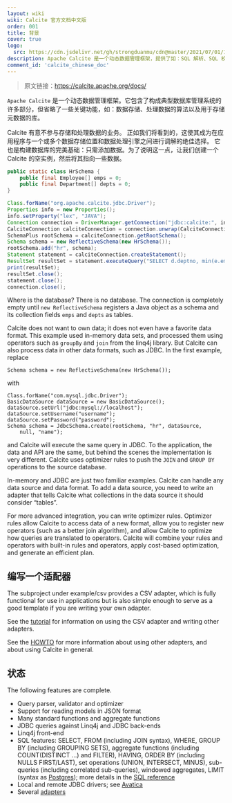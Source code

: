 ```yaml
---
layout: wiki
wiki: Calcite 官方文档中文版
order: 001
title: 背景
cover: true
logo:
  src: https://cdn.jsdelivr.net/gh/strongduanmu/cdn@master/2021/07/01/1625102427.jpg
description: Apache Calcite 是一个动态数据管理框架，提供了如：SQL 解析、SQL 校验、SQL 查询优化、SQL 生成以及数据连接查询等典型数据库管理功能。目前，Apache Calcite 作为 SQL 解析与优化引擎，已经广泛使用在 Hive、Drill、Flink、Phoenix 和 Storm 等项目中。
comment_id: 'calcite_chinese_doc'
---
```


> 原文链接：https://calcite.apache.org/docs/

`Apache Calcite` 是一个动态数据管理框架。它包含了构成典型数据库管理系统的许多部分，但省略了一些关键功能，如：数据存储、处理数据的算法以及用于存储元数据的库。

Calcite 有意不参与存储和处理数据的业务。 正如我们将看到的，这使其成为在应用程序与一个或多个数据存储位置和数据处理引擎之间进行调解的绝佳选择。 它也是构建数据库的完美基础：只需添加数据。为了说明这一点，让我们创建一个 Calcite 的空实例，然后将其指向一些数据。

```java
public static class HrSchema {
    public final Employee[] emps = 0;
    public final Department[] depts = 0;
}

Class.forName("org.apache.calcite.jdbc.Driver");
Properties info = new Properties();
info.setProperty("lex", "JAVA");
Connection connection = DriverManager.getConnection("jdbc:calcite:", info);
CalciteConnection calciteConnection = connection.unwrap(CalciteConnection.class);
SchemaPlus rootSchema = calciteConnection.getRootSchema();
Schema schema = new ReflectiveSchema(new HrSchema());
rootSchema.add("hr", schema);
Statement statement = calciteConnection.createStatement();
ResultSet resultSet = statement.executeQuery("SELECT d.deptno, min(e.empid) FROM hr.emps AS e JOIN hr.depts AS d ON e.deptno = d.deptno GROUP BY d.deptno HAVING COUNT(*) > 1");
print(resultSet);
resultSet.close();
statement.close();
connection.close();
```

Where is the database? There is no database. The connection is completely empty until `new ReflectiveSchema` registers a Java object as a schema and its collection fields `emps` and `depts` as tables.

Calcite does not want to own data; it does not even have a favorite data format. This example used in-memory data sets, and processed them using operators such as `groupBy` and `join` from the linq4j library. But Calcite can also process data in other data formats, such as JDBC. In the first example, replace

```
Schema schema = new ReflectiveSchema(new HrSchema());
```

with

```
Class.forName("com.mysql.jdbc.Driver");
BasicDataSource dataSource = new BasicDataSource();
dataSource.setUrl("jdbc:mysql://localhost");
dataSource.setUsername("username");
dataSource.setPassword("password");
Schema schema = JdbcSchema.create(rootSchema, "hr", dataSource,
    null, "name");
```

and Calcite will execute the same query in JDBC. To the application, the data and API are the same, but behind the scenes the implementation is very different. Calcite uses optimizer rules to push the `JOIN` and `GROUP BY` operations to the source database.

In-memory and JDBC are just two familiar examples. Calcite can handle any data source and data format. To add a data source, you need to write an adapter that tells Calcite what collections in the data source it should consider “tables”.

For more advanced integration, you can write optimizer rules. Optimizer rules allow Calcite to access data of a new format, allow you to register new operators (such as a better join algorithm), and allow Calcite to optimize how queries are translated to operators. Calcite will combine your rules and operators with built-in rules and operators, apply cost-based optimization, and generate an efficient plan.

## 编写一个适配器

The subproject under example/csv provides a CSV adapter, which is fully functional for use in applications but is also simple enough to serve as a good template if you are writing your own adapter.

See the [tutorial](https://calcite.apache.org/docs/tutorial.html) for information on using the CSV adapter and writing other adapters.

See the [HOWTO](https://calcite.apache.org/docs/howto.html) for more information about using other adapters, and about using Calcite in general.

## 状态

The following features are complete.

- Query parser, validator and optimizer
- Support for reading models in JSON format
- Many standard functions and aggregate functions
- JDBC queries against Linq4j and JDBC back-ends
- Linq4j front-end
- SQL features: SELECT, FROM (including JOIN syntax), WHERE, GROUP BY (including GROUPING SETS), aggregate functions (including COUNT(DISTINCT …) and FILTER), HAVING, ORDER BY (including NULLS FIRST/LAST), set operations (UNION, INTERSECT, MINUS), sub-queries (including correlated sub-queries), windowed aggregates, LIMIT (syntax as [Postgres](https://www.postgresql.org/docs/8.4/static/sql-select.html#SQL-LIMIT)); more details in the [SQL reference](https://calcite.apache.org/docs/reference.html)
- Local and remote JDBC drivers; see [Avatica](https://calcite.apache.org/docs/avatica_overview.html)
- Several [adapters](https://calcite.apache.org/docs/adapter.html)